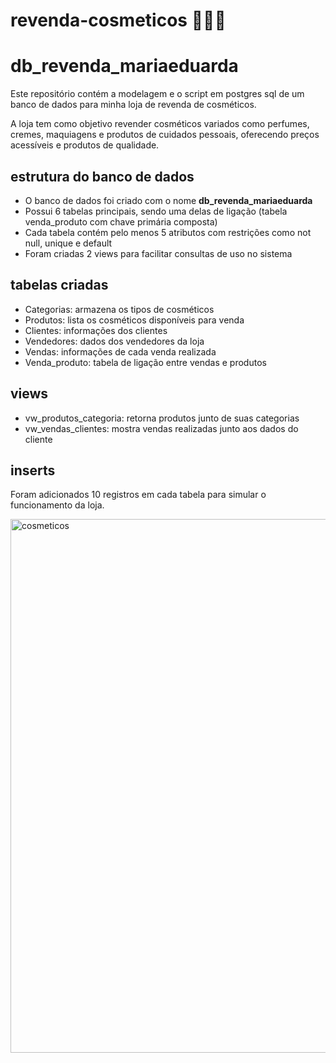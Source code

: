 # revenda-cosmeticos 🌸🧴💖
# db_revenda_mariaeduarda

Este repositório contém a modelagem e o script em postgres sql de um banco de dados para minha loja de revenda de cosméticos.

A loja tem como objetivo revender cosméticos variados como perfumes, cremes, maquiagens e produtos de cuidados pessoais, oferecendo preços acessíveis e produtos de qualidade.

## estrutura do banco de dados

- O banco de dados foi criado com o nome **db_revenda_mariaeduarda**  
- Possui 6 tabelas principais, sendo uma delas de ligação (tabela venda_produto com chave primária composta)  
- Cada tabela contém pelo menos 5 atributos com restrições como not null, unique e default  
- Foram criadas 2 views para facilitar consultas de uso no sistema  

## tabelas criadas

- Categorias: armazena os tipos de cosméticos  
- Produtos: lista os cosméticos disponíveis para venda  
- Clientes: informações dos clientes  
- Vendedores: dados dos vendedores da loja  
- Vendas: informações de cada venda realizada  
- Venda_produto: tabela de ligação entre vendas e produtos  

## views

- vw_produtos_categoria: retorna produtos junto de suas categorias  
- vw_vendas_clientes: mostra vendas realizadas junto aos dados do cliente  

## inserts

Foram adicionados 10 registros em cada tabela para simular o funcionamento da loja.


<img width="729" height="854" alt="cosmeticos" src="https://github.com/user-attachments/assets/888afe38-c4c3-459b-a238-e74604e80817" />


